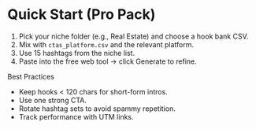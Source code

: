 # Quick Start (Pro Pack)

1) Pick your niche folder (e.g., Real Estate) and choose a hook bank CSV.
2) Mix with `ctas_platform.csv` and the relevant platform.
3) Use 15 hashtags from the niche list.
4) Paste into the free web tool → click Generate to refine.

Best Practices
- Keep hooks < 120 chars for short-form intros.
- Use one strong CTA.
- Rotate hashtag sets to avoid spammy repetition.
- Track performance with UTM links.
